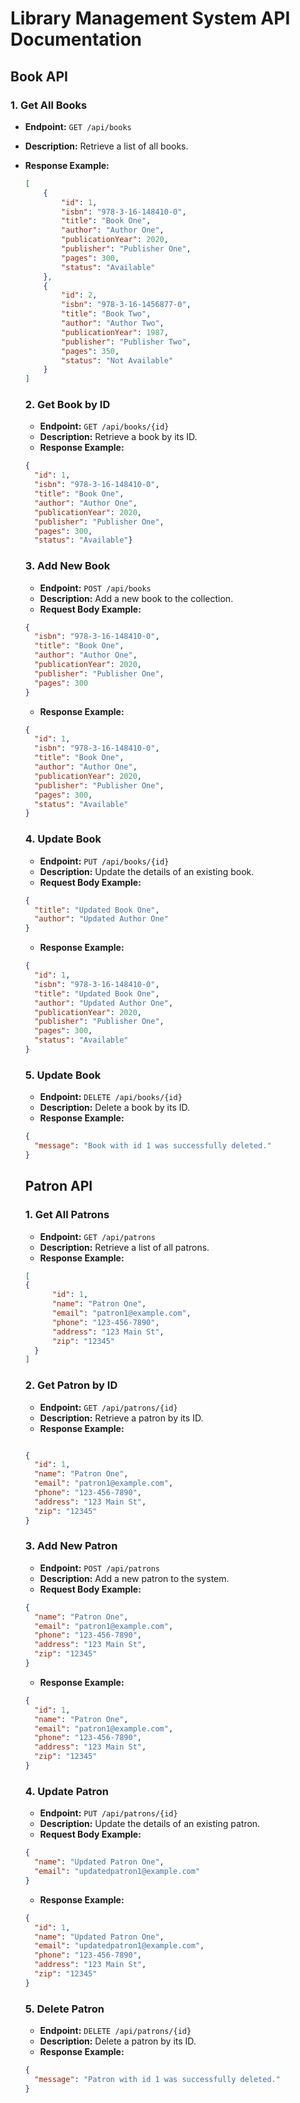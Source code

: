 # Library Management System API Documentation

## Book API

### 1. Get All Books
- **Endpoint:** `GET /api/books`
- **Description:** Retrieve a list of all books.
- **Response Example:**
  ```json
  [
      {
          "id": 1,
          "isbn": "978-3-16-148410-0",
          "title": "Book One",
          "author": "Author One",
          "publicationYear": 2020,
          "publisher": "Publisher One",
          "pages": 300,
          "status": "Available"
      },
      {
          "id": 2,
          "isbn": "978-3-16-1456877-0",
          "title": "Book Two",
          "author": "Author Two",
          "publicationYear": 1987,
          "publisher": "Publisher Two",
          "pages": 350,
          "status": "Not Available"
      }
  ]
  ```
  
  ### 2. Get Book by ID
  - **Endpoint:** `GET /api/books/{id}`
  - **Description:** Retrieve a book by its ID.
  - **Response Example:**
  ```json
  {
    "id": 1,
    "isbn": "978-3-16-148410-0",
    "title": "Book One",
    "author": "Author One",
    "publicationYear": 2020,
    "publisher": "Publisher One",
    "pages": 300,
    "status": "Available"}
  ```
  
  ### 3. Add New Book
  - **Endpoint:** `POST /api/books`
  - **Description:** Add a new book to the collection.
  - **Request Body Example:**
  ```json
  {
    "isbn": "978-3-16-148410-0",
    "title": "Book One",
    "author": "Author One",
    "publicationYear": 2020,
    "publisher": "Publisher One",
    "pages": 300
  }
  ```
  - **Response Example:**
  ```json
  {
    "id": 1,
    "isbn": "978-3-16-148410-0",
    "title": "Book One",
    "author": "Author One",
    "publicationYear": 2020,
    "publisher": "Publisher One",
    "pages": 300,
    "status": "Available"
  }
  ```
  
  ### 4. Update Book
  - **Endpoint:** `PUT /api/books/{id}`
  - **Description:** Update the details of an existing book.
  - **Request Body Example:**
  ```json
  {
    "title": "Updated Book One",
    "author": "Updated Author One"
  }
  ```
  - **Response Example:**
  ```json
  {
    "id": 1,
    "isbn": "978-3-16-148410-0",
    "title": "Updated Book One",
    "author": "Updated Author One",
    "publicationYear": 2020,
    "publisher": "Publisher One",
    "pages": 300,
    "status": "Available"
  }
  ```
  
  ### 5. Update Book
  - **Endpoint:** `DELETE /api/books/{id}`
  - **Description:** Delete a book by its ID.
  - **Response Example:**
  ```json
  {
    "message": "Book with id 1 was successfully deleted."
  }
  ```

  ## Patron API
  
  ### 1. Get All Patrons
  - **Endpoint:** `GET /api/patrons`
  - **Description:** Retrieve a list of all patrons.
  - **Response Example:**
  ```json
  [
  {
        "id": 1,
        "name": "Patron One",
        "email": "patron1@example.com",
        "phone": "123-456-7890",
        "address": "123 Main St",
        "zip": "12345"
    }
  ]
  ```

   ### 2. Get Patron by ID
  - **Endpoint:** `GET /api/patrons/{id}`
  - **Description:** Retrieve a patron by its ID.
  - **Response Example:**
  ```json
  
  {
    "id": 1,
    "name": "Patron One",
    "email": "patron1@example.com",
    "phone": "123-456-7890",
    "address": "123 Main St",
    "zip": "12345"
  }
  ```

   ### 3. Add New Patron
  - **Endpoint:** `POST /api/patrons`
  - **Description:** Add a new patron to the system.
  - **Request Body Example:**
  ```json
  {
    "name": "Patron One",
    "email": "patron1@example.com",
    "phone": "123-456-7890",
    "address": "123 Main St",
    "zip": "12345"
  }
  ```
   - **Response Example:**
  ```json
  {
    "id": 1,
    "name": "Patron One",
    "email": "patron1@example.com",
    "phone": "123-456-7890",
    "address": "123 Main St",
    "zip": "12345"
  }
  ```

   ### 4. Update Patron
  - **Endpoint:** `PUT /api/patrons/{id}`
  - **Description:** Update the details of an existing patron.
  - **Request Body Example:**
  ```json
  {
    "name": "Updated Patron One",
    "email": "updatedpatron1@example.com"
  }
  ```
   - **Response Example:**
  ```json
  {
    "id": 1,
    "name": "Updated Patron One",
    "email": "updatedpatron1@example.com",
    "phone": "123-456-7890",
    "address": "123 Main St",
    "zip": "12345"
  }
  ```

   ### 5. Delete Patron
  - **Endpoint:** `DELETE /api/patrons/{id}`
  - **Description:** Delete a patron by its ID.
  - **Response Example:**
  ```json
  {
    "message": "Patron with id 1 was successfully deleted."
  }
  ```

  
  
 
  
    

  
  
  
  
